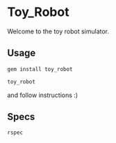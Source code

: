 # Toy_Robot

Welcome to the toy robot simulator.

## Usage

```ruby
gem install toy_robot

toy_robot
```
and follow instructions :)

## Specs

```ruby
rspec
```
